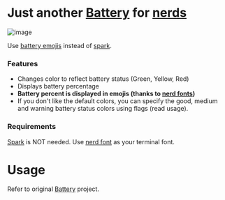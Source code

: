 # Just another [Battery](https://github.com/Goles/Battery) for [nerds](https://github.com/ryanoasis/nerd-fonts)

![image](https://raw.githubusercontent.com/aiotter/nerdBattery/img/img.png)

Use [battery emojis](https://www.nerdfonts.com/cheat-sheet?set=nf-fa-battery) instead of [spark](https://github.com/holman/spark).

### Features

* Changes color to reflect battery status (Green, Yellow, Red)
* Displays battery percentage
* **Battery percent is displayed in emojis (thanks to [nerd fonts](https://github.com/ryanoasis/nerd-fonts))**
* If you don't like the default colors, you can specify the good, medium and warning battery status colors using flags (read usage).

### Requirements

[Spark](https://github.com/holman/spark) is NOT needed.
Use [nerd font](https://github.com/ryanoasis/nerd-fonts) as your terminal font.

# Usage
Refer to original [Battery](https://github.com/Goles/Battery) project.
